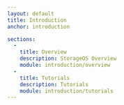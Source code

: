 ```yaml
---
layout: default
title: Introduction
anchor: introduction

sections:
  -
    title: Overview
    description: StorageOS Overview
    module: introduction/overview
  -
    title: Tutorials
    description: Tutorials
    module: introduction/tutorials
---
```

